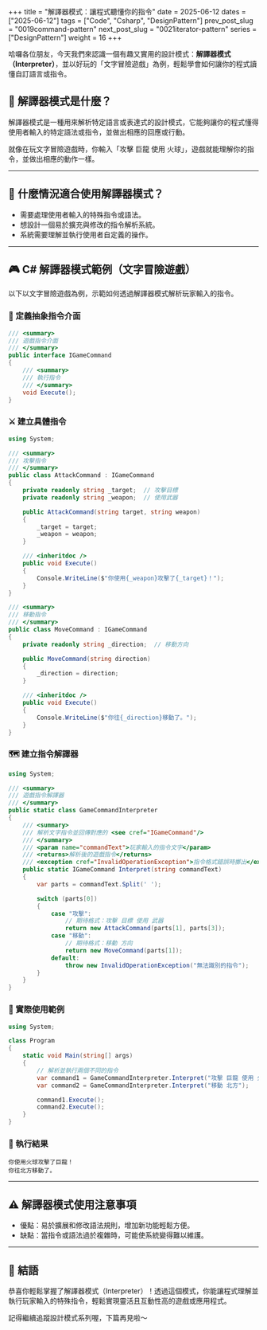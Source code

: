 +++
title = "解譯器模式：讓程式聽懂你的指令"
date = 2025-06-12
dates = ["2025-06-12"]
tags = ["Code", "Csharp", "DesignPattern"]
prev_post_slug = "0019command-pattern"
next_post_slug = "0021iterator-pattern"
series = ["DesignPattern"]
weight = 16
+++

哈囉各位朋友，今天我們來認識一個有趣又實用的設計模式：**解譯器模式（Interpreter）**，並以好玩的「文字冒險遊戲」為例，輕鬆學會如何讓你的程式讀懂自訂語言或指令。

## 🌟 解譯器模式是什麼？

解譯器模式是一種用來解析特定語言或表達式的設計模式，它能夠讓你的程式懂得使用者輸入的特定語法或指令，並做出相應的回應或行動。

就像在玩文字冒險遊戲時，你輸入「攻擊 巨龍 使用 火球」，遊戲就能理解你的指令，並做出相應的動作一樣。

---

## 🤔 什麼情況適合使用解譯器模式？

- 需要處理使用者輸入的特殊指令或語法。
- 想設計一個易於擴充與修改的指令解析系統。
- 系統需要理解並執行使用者自定義的操作。

---

## 🎮 C# 解譯器模式範例（文字冒險遊戲）

以下以文字冒險遊戲為例，示範如何透過解譯器模式解析玩家輸入的指令。

### 🎲 定義抽象指令介面

```csharp
/// <summary>
/// 遊戲指令介面
/// </summary>
public interface IGameCommand
{
    /// <summary>
    /// 執行指令
    /// </summary>
    void Execute();
}
```

### ⚔️ 建立具體指令

```csharp
using System;

/// <summary>
/// 攻擊指令
/// </summary>
public class AttackCommand : IGameCommand
{
    private readonly string _target;  // 攻擊目標
    private readonly string _weapon;  // 使用武器

    public AttackCommand(string target, string weapon)
    {
        _target = target;
        _weapon = weapon;
    }

    /// <inheritdoc />
    public void Execute()
    {
        Console.WriteLine($"你使用{_weapon}攻擊了{_target}！");
    }
}

/// <summary>
/// 移動指令
/// </summary>
public class MoveCommand : IGameCommand
{
    private readonly string _direction;  // 移動方向

    public MoveCommand(string direction)
    {
        _direction = direction;
    }

    /// <inheritdoc />
    public void Execute()
    {
        Console.WriteLine($"你往{_direction}移動了。");
    }
}
```

### 🗺️ 建立指令解譯器

```csharp
using System;

/// <summary>
/// 遊戲指令解譯器
/// </summary>
public static class GameCommandInterpreter
{
    /// <summary>
    /// 解析文字指令並回傳對應的 <see cref="IGameCommand"/>
    /// </summary>
    /// <param name="commandText">玩家輸入的指令文字</param>
    /// <returns>解析後的遊戲指令</returns>
    /// <exception cref="InvalidOperationException">指令格式錯誤時擲出</exception>
    public static IGameCommand Interpret(string commandText)
    {
        var parts = commandText.Split(' ');

        switch (parts[0])
        {
            case "攻擊":
                // 期待格式：攻擊 目標 使用 武器
                return new AttackCommand(parts[1], parts[3]);
            case "移動":
                // 期待格式：移動 方向
                return new MoveCommand(parts[1]);
            default:
                throw new InvalidOperationException("無法識別的指令");
        }
    }
}
```

### 🚀 實際使用範例

```csharp
using System;

class Program
{
    static void Main(string[] args)
    {
        // 解析並執行兩個不同的指令
        var command1 = GameCommandInterpreter.Interpret("攻擊 巨龍 使用 火球");
        var command2 = GameCommandInterpreter.Interpret("移動 北方");

        command1.Execute();
        command2.Execute();
    }
}
```

### 🎯 執行結果

```
你使用火球攻擊了巨龍！
你往北方移動了。
```

---

## ⚠️ 解譯器模式使用注意事項

- 優點：易於擴展和修改語法規則，增加新功能輕鬆方便。
- 缺點：當指令或語法過於複雜時，可能使系統變得難以維護。

---

## 🎉 結語

恭喜你輕鬆掌握了解譯器模式（Interpreter）！透過這個模式，你能讓程式理解並執行玩家輸入的特殊指令，輕鬆實現靈活且互動性高的遊戲或應用程式。

記得繼續追蹤設計模式系列喔，下篇再見啦～

